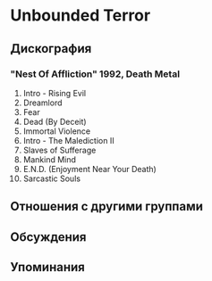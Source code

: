 # Unbounded Terror



## Дискография

### "Nest Of Affliction" 1992, Death Metal

1. Intro - Rising Evil	 
2. Dreamlord	 
3. Fear
4. Dead (By Deceit)	 
5. Immortal Violence
6. Intro - The Malediction II
7. Slaves of Sufferage
8. Mankind Mind	 
9. E.N.D. (Enjoyment Near Your Death)
10. Sarcastic Souls


## Отношения с другими группами


## Обсуждения


## Упоминания

